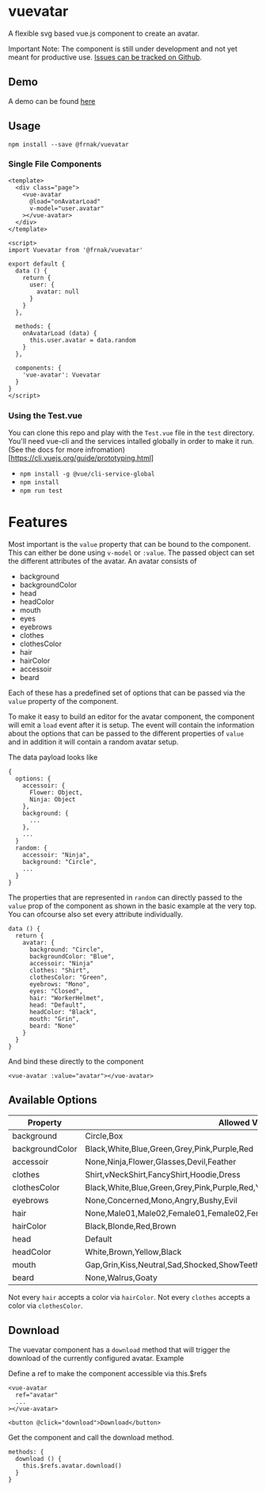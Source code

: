 # vuevatar

A flexible svg based vue.js component to create an avatar.

Important Note: The component is still under development and not yet meant for productive use. 
[Issues can be tracked on Github](https://github.com/Frankobingen/vuevatar/issues/).

## Demo

A demo can be found [here](https://vuevata.tippfehlr.de/)

## Usage

```
npm install --save @frnak/vuevatar
```

### Single File Components

```
<template>
  <div class="page">
    <vue-avatar 
      @load="onAvatarLoad" 
      v-model="user.avatar"
    ></vue-avatar>
  </div>
</template>

<script>
import Vuevatar from '@frnak/vuevatar'

export default {
  data () {
    return {
      user: {
        avatar: null
      }
    }
  },

  methods: {
    onAvatarLoad (data) {
      this.user.avatar = data.random
    }
  },

  components: {
    'vue-avatar': Vuevatar
  }
}
</script>
```

### Using the Test.vue

You can clone this repo and play with the `Test.vue` file in the `test` directory. You'll need vue-cli and the services intalled globally in order to make it run. (See the docs for more infromation)[https://cli.vuejs.org/guide/prototyping.html]

- `npm install -g @vue/cli-service-global`
- `npm install`
- `npm run test`

# Features

Most important is the `value` property that can be bound to the component. This can either be done using `v-model` or `:value`. The passed object can set the different attributes of the avatar. An avatar consists of

- background
- backgroundColor
- head
- headColor
- mouth
- eyes
- eyebrows
- clothes
- clothesColor
- hair
- hairColor
- accessoir
- beard

Each of these has a predefined set of options that can be passed via the `value` property of the component.

To make it easy to build an editor for the avatar component, the component will emit a `load` event after it is setup. The event will contain the information about the options that can be passed to the different properties of `value` and in addition it will contain a random avatar setup.

The data payload looks like

```
{
  options: {
    accessoir: {
      Flower: Object,
      Ninja: Object
    },
    background: {
      ...
    },
    ...
  }
  random: {
    accessoir: "Ninja",
    background: "Circle",
    ...
  }
}
```

The properties that are represented in `random` can directly passed to the `value` prop of the component as shown in the basic example at the very top. You can ofcourse also set every attribute individually.

```
data () {
  return {
    avatar: {
      background: "Circle",
      backgroundColor: "Blue",
      accessoir: "Ninja"
      clothes: "Shirt",
      clothesColor: "Green",
      eyebrows: "Mono",
      eyes: "Closed",
      hair: "WorkerHelmet",
      head: "Default",
      headColor: "Black",
      mouth: "Grin",
      beard: "None"
    }
  }
}
```

And bind these directly to the component

```
<vue-avatar :value="avatar"></vue-avatar>
```

## Available Options

| Property        | Allowed Values | 
| --------------- | ------------- |
| background      | Circle,Box |
| backgroundColor | Black,White,Blue,Green,Grey,Pink,Purple,Red |
| accessoir       | None,Ninja,Flower,Glasses,Devil,Feather |
| clothes         | Shirt,vNeckShirt,FancyShirt,Hoodie,Dress |
| clothesColor    | Black,White,Blue,Green,Grey,Pink,Purple,Red,Yellow |
| eyebrows        | None,Concerned,Mono,Angry,Bushy,Evil |
| hair            | None,Male01,Male02,Female01,Female02,Female03,Female04,Bommel,WorkerHelmet |
| hairColor       | Black,Blonde,Red,Brown |
| head            | Default |
| headColor       | White,Brown,Yellow,Black |
| mouth           | Gap,Grin,Kiss,Neutral,Sad,Shocked,ShowTeeth,Smile,Tongue |
| beard           | None,Walrus,Goaty |

Not every `hair` accepts a color via `hairColor`. Not every `clothes` accepts a color via `clothesColor`.

## Download

The vuevatar component has a `download` method that will trigger the download of the currently configured avatar. Example

Define a ref to make the component accessible via this.$refs

```
<vue-avatar 
  ref="avatar"
  ...
></vue-avatar>

<button @click="download">Download</button>
```

Get the component and call the download method.

```
methods: {
  download () {
    this.$refs.avatar.download()
  }
}
```